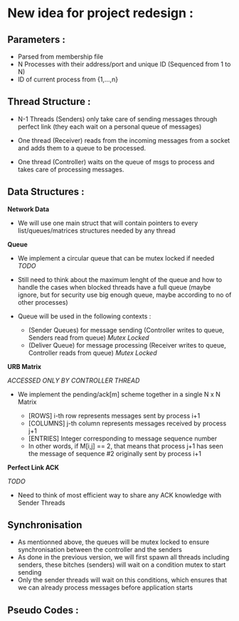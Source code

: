 # New idea for project redesign :

## Parameters : 

- Parsed from membership file
- N Processes with their address/port and unique ID (Sequenced from 1 to N)
- ID of current process from {1,...,n}

## Thread Structure :

- N-1 Threads (Senders) only take care of sending messages through perfect link (they each wait on a personal queue of messages)

- One thread (Receiver) reads from the incoming messages from a socket and adds them to a queue to be processed.

- One thread (Controller) waits on the queue of msgs to process and takes care of processing messages.

## Data Structures :

**Network Data**

- We will use one main struct that will contain pointers to every list/queues/matrices structures needed by any thread

**Queue** 

- We implement a circular queue that can be mutex locked if needed 
_TODO_
- Still need to think about the maximum lenght of the queue and how to handle the cases
when blocked threads have a full queue (maybe ignore, but for security use big enough queue, maybe according to no of other processes)

- Queue will be used in the following contexts :

    -  (Sender Queues) for message sending (Controller writes to queue, Senders read from queue) _Mutex Locked_
    -  (Deliver Queue) for message processing (Receiver writes to queue, Controller reads from queue) _Mutex Locked_

**URB Matrix**

_ACCESSED ONLY BY CONTROLLER THREAD_

- We implement the pending/ack[m] scheme together in a single N x N Matrix

    - [ROWS] i-th row represents messages sent by process i+1
    - [COLUMNS] j-th column represents messages received by process j+1
    - [ENTRIES] Integer corresponding to message sequence number
    
    * In other words, if M[i,j] == 2, that means that process j+1 has seen the message of sequence #2 originally sent by process i+1

**Perfect Link ACK**

_TODO_
- Need to think of most efficient way to share any ACK knowledge with Sender Threads

## Synchronisation

- As mentionned above, the queues will be mutex locked to ensure synchronisation between the controller and the senders
- As done in the previous version, we will first spawn all threads including senders, these bitches (senders) will wait on a condition mutex to start sending
- Only the sender threads will wait on this conditions, which ensures that we can already process messages before application starts


## Pseudo Codes :

